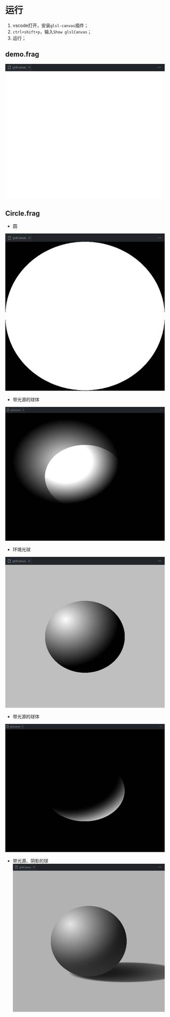 # 运行

1. vscode打开，安装`glsl-canvas`插件；
2. `ctrl+shift+p`，输入`Show glslCanvas`；
3. 运行；

## demo.frag

![demo](./image/demo.jpg)

## Circle.frag
* 圆

![Circle](./image/Circle.jpg)

* 带光源的球体

![light circle](./image/Light%20sphere.jpg)

* 环境光球

![lightCircle1](./image/Light%20sphere1.jpg)

* 带光源的球体

![lightCircle2](./image/Light%20sphere2.jpg)

* 带光源、阴影的球
![](./image/lightShadow.jpg)
